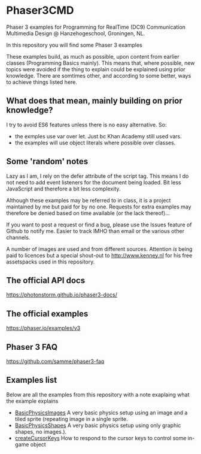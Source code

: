 # Phaser3CMD

Phaser 3 examples for Programming for RealTime (DC9) Communication Multimedia Design @ Hanzehogeschool, Groningen, NL.

In this repository you will find some Phaser 3 examples

These examples build, as much as possible, upon content from earlier classes (Programming Basics mainly). This means that, where possible, new topics were avoided if the thing to explain could be explained using prior knowledge. There are somtimes other, and according to some better, ways to achieve things listed here.

## What does that mean, mainly building on prior knowledge?

I try to avoid ES6 features unless there is no easy alternative. So:

* the exmples use var over let. Just bc Khan Academy still used vars.
* the examples will use object literals where possible over classes.

## Some 'random' notes

Lazy as I am, I rely on the defer attribute of the script tag. This means I do not need to add event listeners for the document being loaded. Bit less JavaScript and therefore a bit less complexity.

Although these examples may be referred to in class, it is a project maintained by me but paid for by no one. Requests for extra examples may therefore be denied based on time available (or the lack thereof)...

If you want to post a request or find a bug, please use the Issues feature of Github to notify me. Easier to track IMHO than email or the various other channels.

A number of images are used and from different sources. Attention _is_ being paid to licences but a special shout-out to http://www.kenney.nl for his free assetspacks used in this repository.

## The official API docs

https://photonstorm.github.io/phaser3-docs/

## The official examples

https://phaser.io/examples/v3

## Phaser 3 FAQ

https://github.com/samme/phaser3-faq

## Examples list

Below are all the examples from this repository with a note exaplaing what the example explains

* [BasicPhysicsImages](https://github.com/manno-xx/Phaser3CMD/tree/master/BasicPhysicsImages) A very basic physics setup using an image and a tiled sprite (repeating image in a single sprite.
* [BasicPhysicsShapes](https://github.com/manno-xx/Phaser3CMD/tree/master/BasicPhysicsShapes) A very basic physics setup using only graphic shapes, no images.).
* [createCursorKeys](https://github.com/manno-xx/Phaser3CMD/tree/master/CursorKeys) How to respond to the cursor keys to control some in-game object